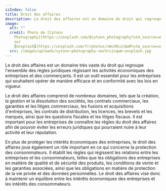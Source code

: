 ```yaml
---
isIndex: false
title: Droit des affaires
description: Le droit des affaires est un domaine du droit qui regroupe l'ensemble des règles juridiques régissant les activités économiques des entreprises et des commerçants, telles que la création, la gestion et la dissolution des sociétés, les contrats commerciaux, les garanties et les litiges commerciaux. Il a pour but de protéger les intérêts économiques des entreprises tout en assurant un cadre juridique stable pour les activités commerciales.
image:
  alt: ""
  credit: Photo de [Cytonn
    Photography](https://unsplash.com/@cytonn_photography?utm_source=unsplash&utm_medium=referral&utm_content=creditCopyText)
    sur
    [Unsplash](https://unsplash.com/fr/photos/vWchRczcQwM?utm_source=unsplash&utm_medium=referral&utm_content=creditCopyText)
  src: /images/uploads/cytonn-photography-vwchrczcqwm-unsplash.jpg
---
```

Le droit des affaires est un domaine très vaste du droit qui regroupe l'ensemble des règles juridiques régissant les activités économiques des entreprises et des commerçants. Il est un outil essentiel pour les entreprises qui souhaitent opérer de manière efficace et en conformité avec les lois en vigueur.

Le droit des affaires comprend de nombreux domaines, tels que la création, la gestion et la dissolution des sociétés, les contrats commerciaux, les garanties et les litiges commerciaux, les fusions et acquisitions d'entreprises, les contrats de distribution, les licences, les brevets et les marques, ainsi que les questions fiscales et les litiges fiscaux. Il est important pour les entreprises de connaître les règles du droit des affaires afin de pouvoir éviter les erreurs juridiques qui pourraient nuire à leur activité et leur réputation.

En plus de protéger les intérêts économiques des entreprises, le droit des affaires joue également un rôle important en ce qui concerne la protection des consommateurs. Il établit les règles qui régissent les relations entre les entreprises et les consommateurs, telles que les obligations des entreprises en matière de qualité et de sécurité des produits, les conditions de vente et les garanties associées, ainsi que les obligations en matière de protection de la vie privée et des données personnelles. Le droit des affaires vise donc à maintenir un équilibre entre les intérêts économiques des entreprises et les intérêts des consommateurs.
